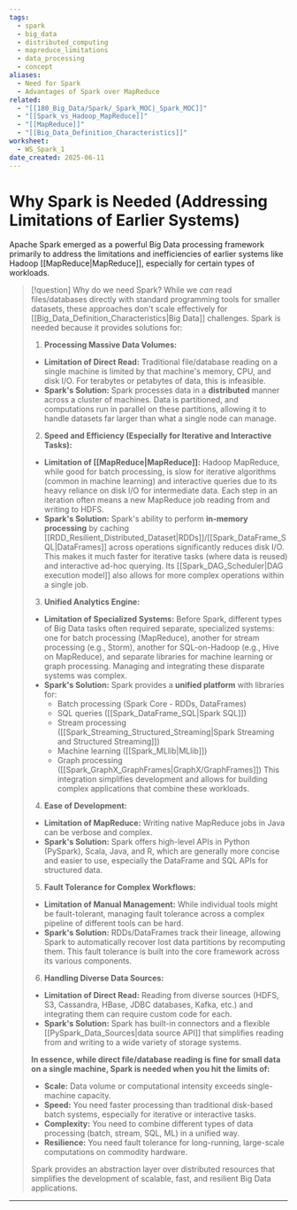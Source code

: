 ```yaml
---
tags:
  - spark
  - big_data
  - distributed_computing
  - mapreduce_limitations
  - data_processing
  - concept
aliases:
  - Need for Spark
  - Advantages of Spark over MapReduce
related:
  - "[[180_Big_Data/Spark/_Spark_MOC|_Spark_MOC]]"
  - "[[Spark_vs_Hadoop_MapReduce]]"
  - "[[MapReduce]]"
  - "[[Big_Data_Definition_Characteristics]]"
worksheet:
  - WS_Spark_1
date_created: 2025-06-11
---
```

# Why Spark is Needed (Addressing Limitations of Earlier Systems)

Apache Spark emerged as a powerful Big Data processing framework primarily to address the limitations and inefficiencies of earlier systems like Hadoop [[MapReduce|MapReduce]], especially for certain types of workloads.

>[!question] Why do we need Spark? 
>While we *can* read files/databases directly with standard programming tools for smaller datasets, these approaches don't scale effectively for [[Big_Data_Definition_Characteristics|Big Data]] challenges. Spark is needed because it provides solutions for:
>
>1.  **Processing Massive Data Volumes:**
>    -   **Limitation of Direct Read:** Traditional file/database reading on a single machine is limited by that machine's memory, CPU, and disk I/O. For terabytes or petabytes of data, this is infeasible.
>    -   **Spark's Solution:** Spark processes data in a **distributed** manner across a cluster of machines. Data is partitioned, and computations run in parallel on these partitions, allowing it to handle datasets far larger than what a single node can manage.
>
>2.  **Speed and Efficiency (Especially for Iterative and Interactive Tasks):**
>    -   **Limitation of [[MapReduce|MapReduce]]:** Hadoop MapReduce, while good for batch processing, is slow for iterative algorithms (common in machine learning) and interactive queries due to its heavy reliance on disk I/O for intermediate data. Each step in an iteration often means a new MapReduce job reading from and writing to HDFS.
>    -   **Spark's Solution:** Spark's ability to perform **in-memory processing** by caching [[RDD_Resilient_Distributed_Dataset|RDDs]]/[[Spark_DataFrame_SQL|DataFrames]] across operations significantly reduces disk I/O. This makes it much faster for iterative tasks (where data is reused) and interactive ad-hoc querying. Its [[Spark_DAG_Scheduler|DAG execution model]] also allows for more complex operations within a single job.
>
>3.  **Unified Analytics Engine:**
>    -   **Limitation of Specialized Systems:** Before Spark, different types of Big Data tasks often required separate, specialized systems: one for batch processing (MapReduce), another for stream processing (e.g., Storm), another for SQL-on-Hadoop (e.g., Hive on MapReduce), and separate libraries for machine learning or graph processing. Managing and integrating these disparate systems was complex.
>    -   **Spark's Solution:** Spark provides a **unified platform** with libraries for:
>        -   Batch processing (Spark Core - RDDs, DataFrames)
>        -   SQL queries ([[Spark_DataFrame_SQL|Spark SQL]])
>        -   Stream processing ([[Spark_Streaming_Structured_Streaming|Spark Streaming and Structured Streaming]])
>        -   Machine learning ([[Spark_MLlib|MLlib]])
>        -   Graph processing ([[Spark_GraphX_GraphFrames|GraphX/GraphFrames]])
>        This integration simplifies development and allows for building complex applications that combine these workloads.
>
>4.  **Ease of Development:**
>    -   **Limitation of MapReduce:** Writing native MapReduce jobs in Java can be verbose and complex.
>    -   **Spark's Solution:** Spark offers high-level APIs in Python (PySpark), Scala, Java, and R, which are generally more concise and easier to use, especially the DataFrame and SQL APIs for structured data.
>
>5.  **Fault Tolerance for Complex Workflows:**
>    -   **Limitation of Manual Management:** While individual tools might be fault-tolerant, managing fault tolerance across a complex pipeline of different tools can be hard.
>    -   **Spark's Solution:** RDDs/DataFrames track their lineage, allowing Spark to automatically recover lost data partitions by recomputing them. This fault tolerance is built into the core framework across its various components.
>
>6.  **Handling Diverse Data Sources:**
>    -   **Limitation of Direct Read:** Reading from diverse sources (HDFS, S3, Cassandra, HBase, JDBC databases, Kafka, etc.) and integrating them can require custom code for each.
>    -   **Spark's Solution:** Spark has built-in connectors and a flexible [[PySpark_Data_Sources|data source API]] that simplifies reading from and writing to a wide variety of storage systems.
>
>**In essence, while direct file/database reading is fine for small data on a single machine, Spark is needed when you hit the limits of:**
>-   **Scale:** Data volume or computational intensity exceeds single-machine capacity.
>-   **Speed:** You need faster processing than traditional disk-based batch systems, especially for iterative or interactive tasks.
>-   **Complexity:** You need to combine different types of data processing (batch, stream, SQL, ML) in a unified way.
>-   **Resilience:** You need fault tolerance for long-running, large-scale computations on commodity hardware.
>
>Spark provides an abstraction layer over distributed resources that simplifies the development of scalable, fast, and resilient Big Data applications.

---